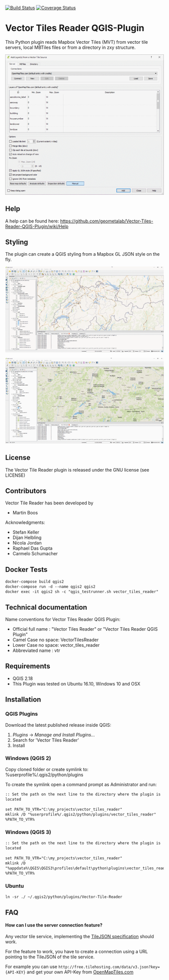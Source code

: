 [![Build Status](https://travis-ci.org/geometalab/Vector-Tiles-Reader-QGIS-Plugin.svg?branch=master)](https://travis-ci.org/geometalab/Vector-Tiles-Reader-QGIS-Plugin)
[![Coverage Status](https://coveralls.io/repos/github/geometalab/Vector-Tiles-Reader-QGIS-Plugin/badge.svg?branch=HEAD)](https://coveralls.io/github/geometalab/Vector-Tiles-Reader-QGIS-Plugin?branch=HEAD)

# Vector Tiles Reader QGIS-Plugin

This Python plugin reads Mapbox Vector Tiles (MVT) from vector tile servers, local MBTiles files or from a directory in zxy structure.

![](sample_data/ui.png)

## Help
A help can be found here: https://github.com/geometalab/Vector-Tiles-Reader-QGIS-Plugin/wiki/Help

## Styling
The plugin can create a QGIS styling from a Mapbox GL JSON style on the fly.

![](sample_data/osm_bright.png)

![](sample_data/klokantech_basic.png)


## License

The Vector Tile Reader plugin is released under the GNU license (see LICENSE)

## Contributors

Vector Tile Reader has been developed by

* Martin Boos

Acknowledgments:

* Stefan Keller
* Dijan Helbling
* Nicola Jordan
* Raphael Das Gupta
* Carmelo Schumacher

## Docker Tests

```
docker-compose build qgis2
docker-compose run -d --name qgis2 qgis2
docker exec -it qgis2 sh -c "qgis_testrunner.sh vector_tiles_reader"
```


## Technical documentation

Name conventions for Vector Tiles Reader QGIS Plugin:

* Official full name : "Vector Tiles Reader" or "Vector Tiles Reader QGIS Plugin"
* Camel Case no space: VectorTilesReader
* Lower Case no space: vector_tiles_reader
* Abbreviated name   : vtr

## Requirements
* QGIS 2.18
* This Plugin was tested on Ubuntu 16.10, Windows 10 and OSX

## Installation
### QGIS Plugins
Download the latest published release inside QGIS:
1. _Plugins_ -> _Manage and Install Plugins..._
2. Search for 'Vector Tiles Reader'
3. Install

### Windows (QGIS 2)
Copy cloned folder or create symlink to: 
%userprofile%/.qgis2/python/plugins

To create the symlink open a command prompt as Administrator and run:
```
:: Set the path on the next line to the directory where the plugin is located

set PATH_TO_VTR="C:\my_projects\vector_tiles_reader"
mklink /D "%userprofile%/.qgis2/python/plugins/vector_tiles_reader" %PATH_TO_VTR%
```

### Windows (QGIS 3)
```
:: Set the path on the next line to the directory where the plugin is located

set PATH_TO_VTR="C:\my_projects\vector_tiles_reader"
mklink /D "%appdata%\QGIS\QGIS3\profiles\default\python\plugins\vector_tiles_reader" %PATH_TO_VTR%
```

### Ubuntu
```
ln -sr ./ ~/.qgis2/python/plugins/Vector-Tile-Reader
```

## FAQ

#### How can I use the server connection feature?

Any vector tile service, implementing the [TileJSON specification](https://github.com/mapbox/tilejson-spec/tree/master/2.2.0)  should work.

For the feature to work, you have to create a connection using a URL pointing to the TileJSON of the tile service.

For example you can use `http://free.tilehosting.com/data/v3.json?key={API-KEY}` and get your own API-Key from [OpenMapTiles.com](https://openmaptiles.com/hosting/)
